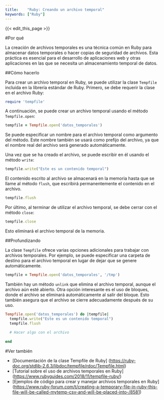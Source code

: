 ```yaml
---
title:    "Ruby: Creando un archivo temporal"
keywords: ["Ruby"]
---
```


{{< edit_this_page >}}

#Por qué

La creación de archivos temporales es una técnica común en Ruby para almacenar datos temporales o hacer copias de seguridad de archivos. Esta práctica es esencial para el desarrollo de aplicaciones web y otras aplicaciones en las que se necesita un almacenamiento temporal de datos.

##Cómo hacerlo

Para crear un archivo temporal en Ruby, se puede utilizar la clase `Tempfile` incluida en la librería estándar de Ruby. Primero, se debe requerir la clase en el archivo Ruby:

```Ruby
require 'tempfile'
```

A continuación, se puede crear un archivo temporal usando el método `Tempfile.open`:

```Ruby
tempfile = Tempfile.open('datos_temporales')
```

Se puede especificar un nombre para el archivo temporal como argumento del método. Este nombre también se usará como prefijo del archivo, ya que el nombre real del archivo será generado automáticamente.

Una vez que se ha creado el archivo, se puede escribir en él usando el método `write`:

```Ruby
tempfile.write("Este es un contenido temporal")
```

El contenido escrito al archivo se almacenará en la memoria hasta que se llame al método `flush`, que escribirá permanentemente el contenido en el archivo.

```Ruby
tempfile.flush
```

Por último, al terminar de utilizar el archivo temporal, se debe cerrar con el método `close`:

```Ruby
tempfile.close
```

Esto eliminará el archivo temporal de la memoria.

##Profundizando

La clase `Tempfile` ofrece varias opciones adicionales para trabajar con archivos temporales. Por ejemplo, se puede especificar una carpeta de destino para el archivo temporal en lugar de dejar que se genere automáticamente.

```Ruby
tempfile = Tempfile.open('datos_temporales', '/tmp')
```

También hay un método `unlink` que elimina el archivo temporal, aunque el archivo aún esté abierto. Otra opción interesante es el uso de bloques, donde el archivo se eliminará automáticamente al salir del bloque. Esto también asegura que el archivo se cierre adecuadamente después de su uso.

```Ruby
Tempfile.open('datos_temporales') do |tempfile|
  tempfile.write("Este es un contenido temporal")
  tempfile.flush
  
  # Hacer algo con el archivo
  
end
```

#Ver también

- [Documentación de la clase Tempfile de Ruby] (https://ruby-doc.org/stdlib-2.6.3/libdoc/tempfile/rdoc/Tempfile.html)
- [Tutorial sobre el uso de archivos temporales en Ruby] (https://www.rubyguides.com/2018/11/tempfile-ruby/)
- [Ejemplos de código para crear y manejar archivos temporales en Ruby] (https://www.ruby-forum.com/t/creating-a-temporary-file-in-ruby-this-file-will-be-called-mytemp-csv-and-will-be-placed-into-/8581)
